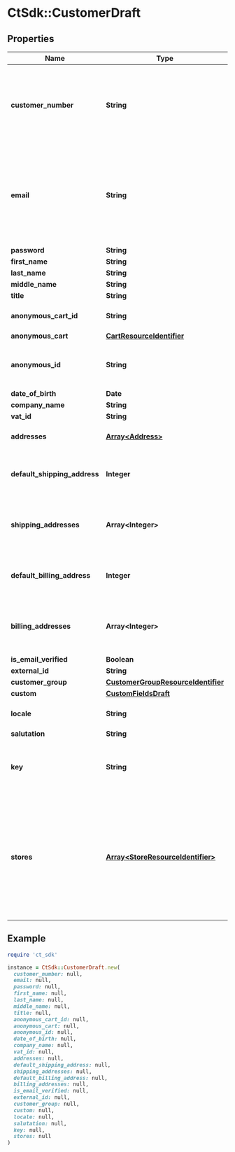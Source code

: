 # CtSdk::CustomerDraft

## Properties

| Name | Type | Description | Notes |
| ---- | ---- | ----------- | ----- |
| **customer_number** | **String** | String that uniquely identifies a customer. It can be used to create more human-readable (in contrast to ID) identifier for the customer. It should be **unique** across a project. Once it&#39;s set it cannot be changed. | [optional] |
| **email** | **String** | The customer&#39;s email address and the main identifier of uniqueness for a customer account. Email addresses are either unique to the store they&#39;re specified for, _or_ for the entire project, and are case insensitive. For more information, see Email uniquenes. |  |
| **password** | **String** |  |  |
| **first_name** | **String** |  | [optional] |
| **last_name** | **String** |  | [optional] |
| **middle_name** | **String** |  | [optional] |
| **title** | **String** |  | [optional] |
| **anonymous_cart_id** | **String** | Identifies a single cart that will be assigned to the new customer account. | [optional] |
| **anonymous_cart** | [**CartResourceIdentifier**](CartResourceIdentifier.md) |  | [optional] |
| **anonymous_id** | **String** | Identifies carts and orders belonging to an anonymous session that will be assigned to the new customer account. | [optional] |
| **date_of_birth** | **Date** |  | [optional] |
| **company_name** | **String** |  | [optional] |
| **vat_id** | **String** |  | [optional] |
| **addresses** | [**Array&lt;Address&gt;**](Address.md) | Sets the ID of each address to be unique in the addresses list. | [optional] |
| **default_shipping_address** | **Integer** | The index of the address in the addresses array. The &#x60;defaultShippingAddressId&#x60; of the customer will be set to the ID of that address. | [optional] |
| **shipping_addresses** | **Array&lt;Integer&gt;** | The indices of the shipping addresses in the addresses array. The &#x60;shippingAddressIds&#x60; of the Customer will be set to the IDs of that addresses. | [optional] |
| **default_billing_address** | **Integer** | The index of the address in the addresses array. The &#x60;defaultBillingAddressId&#x60; of the customer will be set to the ID of that address. | [optional] |
| **billing_addresses** | **Array&lt;Integer&gt;** | The indices of the billing addresses in the addresses array. The &#x60;billingAddressIds&#x60; of the customer will be set to the IDs of that addresses. | [optional] |
| **is_email_verified** | **Boolean** |  | [optional] |
| **external_id** | **String** |  | [optional] |
| **customer_group** | [**CustomerGroupResourceIdentifier**](CustomerGroupResourceIdentifier.md) |  | [optional] |
| **custom** | [**CustomFieldsDraft**](CustomFieldsDraft.md) |  | [optional] |
| **locale** | **String** | Must be one of the languages supported for this project | [optional] |
| **salutation** | **String** |  | [optional] |
| **key** | **String** | User-specific unique identifier for a customer. Must be unique across a project. The field can be reset using the Set Key UpdateAction | [optional] |
| **stores** | [**Array&lt;StoreResourceIdentifier&gt;**](StoreResourceIdentifier.md) | References to the stores the customer account is associated with. If no stores are specified, the customer is a global customer, and can log in using the Password Flow for global Customers. If one or more stores are specified, the customer can only log in using the Password Flow for Customers in a Store for those specific stores. | [optional] |

## Example

```ruby
require 'ct_sdk'

instance = CtSdk::CustomerDraft.new(
  customer_number: null,
  email: null,
  password: null,
  first_name: null,
  last_name: null,
  middle_name: null,
  title: null,
  anonymous_cart_id: null,
  anonymous_cart: null,
  anonymous_id: null,
  date_of_birth: null,
  company_name: null,
  vat_id: null,
  addresses: null,
  default_shipping_address: null,
  shipping_addresses: null,
  default_billing_address: null,
  billing_addresses: null,
  is_email_verified: null,
  external_id: null,
  customer_group: null,
  custom: null,
  locale: null,
  salutation: null,
  key: null,
  stores: null
)
```

